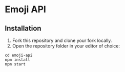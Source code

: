 # Emoji API

## Installation

1. Fork this repository and clone your fork locally.
1. Open the repository folder in your editor of choice:

```
cd emoji-api
npm install
npm start
```

